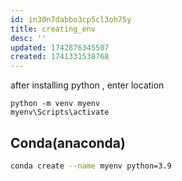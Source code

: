 ```yaml
---
id: in30n7dabbo3cp5cl3oh75y
title: creating_env
desc: ''
updated: 1742876345507
created: 1741331538768
---
```



after installing python , enter location 

```baxh
python -m venv myenv
myenv\Scripts\activate
```

## Conda(anaconda)
```bash
conda create --name myenv python=3.9
```